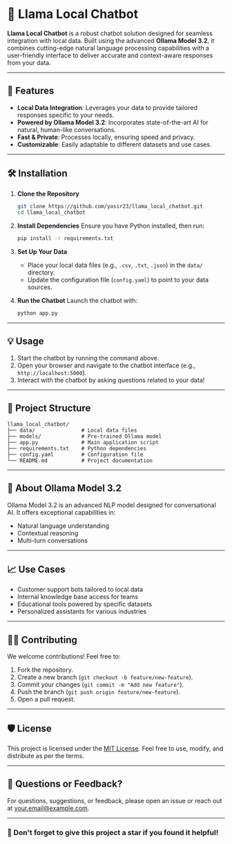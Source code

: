 
# 🦙 Llama Local Chatbot

**Llama Local Chatbot** is a robust chatbot solution designed for seamless integration with local data. Built using the advanced **Ollama Model 3.2**, it combines cutting-edge natural language processing capabilities with a user-friendly interface to deliver accurate and context-aware responses from your data.

---

## 🚀 Features

- **Local Data Integration**: Leverages your data to provide tailored responses specific to your needs.
- **Powered by Ollama Model 3.2**: Incorporates state-of-the-art AI for natural, human-like conversations.
- **Fast & Private**: Processes locally, ensuring speed and privacy.
- **Customizable**: Easily adaptable to different datasets and use cases.

---

## 🛠️ Installation

1. **Clone the Repository**
   ```bash
   git clone https://github.com/yasir23/llama_local_chatbot.git
   cd llama_local_chatbot
   ```

2. **Install Dependencies**
   Ensure you have Python installed, then run:
   ```bash
   pip install -r requirements.txt
   ```

3. **Set Up Your Data**
   - Place your local data files (e.g., `.csv`, `.txt`, `.json`) in the `data/` directory.
   - Update the configuration file (`config.yaml`) to point to your data sources.

4. **Run the Chatbot**
   Launch the chatbot with:
   ```bash
   python app.py
   ```

---

## 💡 Usage

1. Start the chatbot by running the command above.
2. Open your browser and navigate to the chatbot interface (e.g., `http://localhost:5000`).
3. Interact with the chatbot by asking questions related to your data!

---

## 📂 Project Structure

```plaintext
llama_local_chatbot/
├── data/               # Local data files
├── models/             # Pre-trained Ollama model
├── app.py              # Main application script
├── requirements.txt    # Python dependencies
├── config.yaml         # Configuration file
└── README.md           # Project documentation
```

---

## 🤖 About Ollama Model 3.2

Ollama Model 3.2 is an advanced NLP model designed for conversational AI. It offers exceptional capabilities in:
- Natural language understanding
- Contextual reasoning
- Multi-turn conversations

---

## 📈 Use Cases

- Customer support bots tailored to local data
- Internal knowledge base access for teams
- Educational tools powered by specific datasets
- Personalized assistants for various industries

---

## 🧑‍💻 Contributing

We welcome contributions! Feel free to:
1. Fork the repository.
2. Create a new branch (`git checkout -b feature/new-feature`).
3. Commit your changes (`git commit -m "Add new feature"`).
4. Push the branch (`git push origin feature/new-feature`).
5. Open a pull request.

---

## 🛡️ License

This project is licensed under the [MIT License](LICENSE). Feel free to use, modify, and distribute as per the terms.

---

## 💬 Questions or Feedback?

For questions, suggestions, or feedback, please open an issue or reach out at [your.email@example.com](mailto:your.email@example.com).

---

### 🌟 Don't forget to give this project a star if you found it helpful!
